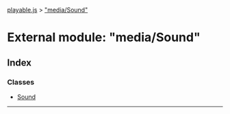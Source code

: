 [playable.js](../README.md) > ["media/Sound"](../modules/_media_sound_.md)

# External module: "media/Sound"

## Index

### Classes

* [Sound](../classes/_media_sound_.sound.md)

---

